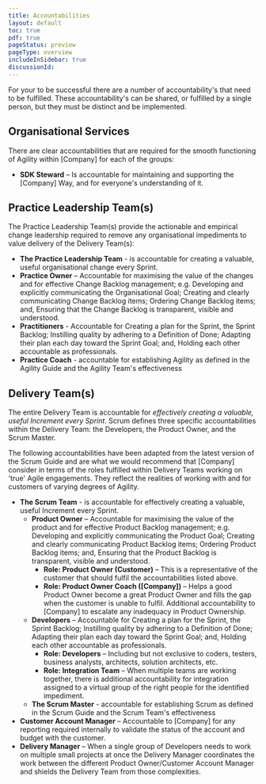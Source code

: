 ```yaml
---
title: Accountabilities
layout: default
toc: true
pdf: true
pageStatus: preview
pageType: overview
includeInSidebar: true
discussionId: 
---
```


For your to be successful there are a number of accountability's that need to be fulfilled. These accountability's can be shared, or fulfilled by a single person, but they must be distinct and be implemented.

## Organisational Services

There are clear accountabilities that are required for the smooth functioning of Agility within [Company] for each of the groups:

- **SDK Steward** – Is accountable for maintaining and supporting the [Company] Way, and for everyone's understanding of it.

## Practice Leadership Team(s)

The Practice Leadership Team(s) provide the actionable and empirical change leadership required to remove any organisational impediments to value delivery of the Delivery Team(s):

- **The Practice Leadership Team** - is accountable for creating a valuable, useful organisational change every Sprint.
- **Practice Owner** – Accountable for maximising the value of the changes and for effective Change Backlog management; e.g. Developing and explicitly communicating the Organisational  Goal; Creating and clearly communicating Change Backlog items; Ordering Change Backlog items; and, Ensuring that the Change Backlog is transparent, visible and understood.
- **Practitioners** - Accountable for Creating a plan for the Sprint, the Sprint Backlog; Instilling quality by adhering to a Definition of Done; Adapting their plan each day toward the Sprint Goal; and, Holding each other accountable as professionals.
- **Practice Coach** - accountable for establishing Agility as defined in the Agility Guide and the Agility Team's effectiveness

## Delivery Team(s)

The entire Delivery Team is accountable for *effectively creating a valuable, useful Increment every Sprint*. Scrum defines three specific accountabilities within the Delivery Team: the Developers, the Product Owner, and the Scrum Master. 

The following accountabilities have been adapted from the latest version of the Scrum Guide and are what we would recommend that [Company] consider in terms of the roles fulfilled within Delivery Teams working on 'true' Agile engagements. They reflect the realities of working with and for customers of varying degrees of Agility.

- **The Scrum Team** - is accountable for effectively creating a valuable, useful Increment every Sprint.
  - **Product Owner** – Accountable for maximising the value of the product and for effective Product Backlog management; e.g. Developing and explicitly communicating the Product Goal; Creating and clearly communicating Product Backlog items; Ordering Product Backlog items; and, Ensuring that the Product Backlog is transparent, visible and understood.
    - **Role: Product Owner (Customer)** – This is a representative of the customer that should fulfil the accountabilities listed above.
    - **Role: Product Owner Coach ([Company])** – Helps a good Product Owner become a great Product Owner and fills the gap when the customer is unable to fulfil. Additional accountability to [Company] to escalate any inadequacy in Product Ownership.
   - **Developers** – Accountable for Creating a plan for the Sprint, the Sprint Backlog; Instilling quality by adhering to a Definition of Done; Adapting their plan each day toward the Sprint Goal; and, Holding each other accountable as professionals.
      - **Role: Developers** – Including but not exclusive to coders, testers, business analysts, architects, solution architects, etc.
      - **Role: Integration Team** – When multiple teams are working together, there is additional accountability for integration assigned to a virtual group of the right people for the identified impediment.
  - **The Scrum Master** - accountable for establishing Scrum as defined in the Scrum Guide and the Scrum Team's effectiveness
- **Customer Account Manager** – Accountable to [Company] for any reporting required internally to validate the status of the account and budget with the customer.
- **Delivery Manager** – When a single group of Developers needs to work on multiple small projects at once the Delivery Manager coordinates the work between the different Product Owner/Customer Account Manager and shields the Delivery Team from those complexities. 



